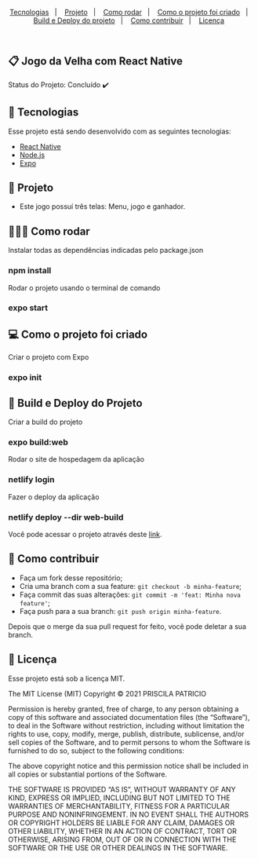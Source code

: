 <p align="center">
  <a href="#-tecnologias">Tecnologias</a>&nbsp;&nbsp;&nbsp;|&nbsp;&nbsp;&nbsp;
  <a href="#-projeto">Projeto</a>&nbsp;&nbsp;&nbsp;|&nbsp;&nbsp;&nbsp;
  <a href="#-como-rodar">Como rodar</a>&nbsp;&nbsp;&nbsp;|&nbsp;&nbsp;&nbsp;
  <a href="#-como-o-projeto-foi-criado">Como o projeto foi criado</a>&nbsp;&nbsp;&nbsp;|&nbsp;&nbsp;&nbsp;   
  <a href="#-build-e-deploy-do-projeto">Build e Deploy do projeto</a>&nbsp;&nbsp;&nbsp;|&nbsp;&nbsp;&nbsp;
  <a href="#-como-contribuir">Como contribuir</a>&nbsp;&nbsp;&nbsp;|&nbsp;&nbsp;&nbsp;
  <a href="#-licença">Licença</a>&nbsp;&nbsp;&nbsp;
  </p>

<br>

## 📋 Jogo da Velha com React Native

Status do Projeto: Concluído :heavy_check_mark:

## 🚀 Tecnologias

Esse projeto está sendo desenvolvido com as seguintes tecnologias:

- [React Native](https://reactnative.dev/)
- [Node.js](https://nodejs.org/en/)
- [Expo](https://docs.expo.io/)

## 📱 Projeto

- Este jogo possuí três telas: Menu, jogo e ganhador.

## 👩🏿‍💻 Como rodar

Instalar todas as dependências indicadas pelo package.json
### npm install

Rodar o projeto usando o terminal de comando
### expo start

## 💻 Como o projeto foi criado

Criar o projeto com Expo
### expo init

## 👀 Build e Deploy do Projeto

Criar a build do projeto
### expo build:web

Rodar o site de hospedagem da aplicação
### netlify login

Fazer o deploy da aplicação
### netlify deploy --dir web-build

Você pode acessar o projeto através deste [link](https://6095e73c03272f5e220408a1--naughty-wiles-caab34.netlify.app/).

## 🤔 Como contribuir

- Faça um fork desse repositório;
- Cria uma branch com a sua feature: `git checkout -b minha-feature`;
- Faça commit das suas alterações: `git commit -m 'feat: Minha nova feature'`;
- Faça push para a sua branch: `git push origin minha-feature`.

Depois que o merge da sua pull request for feito, você pode deletar a sua branch.

## 📝 Licença

Esse projeto está sob a licença MIT.

The MIT License (MIT)
Copyright © 2021 PRISCILA PATRICIO

Permission is hereby granted, free of charge, to any person obtaining a copy of this software and associated documentation files (the “Software”), to deal in the Software without restriction, including without limitation the rights to use, copy, modify, merge, publish, distribute, sublicense, and/or sell copies of the Software, and to permit persons to whom the Software is furnished to do so, subject to the following conditions:

The above copyright notice and this permission notice shall be included in all copies or substantial portions of the Software.

THE SOFTWARE IS PROVIDED “AS IS”, WITHOUT WARRANTY OF ANY KIND, EXPRESS OR IMPLIED, INCLUDING BUT NOT LIMITED TO THE WARRANTIES OF MERCHANTABILITY, FITNESS FOR A PARTICULAR PURPOSE AND NONINFRINGEMENT. IN NO EVENT SHALL THE AUTHORS OR COPYRIGHT HOLDERS BE LIABLE FOR ANY CLAIM, DAMAGES OR OTHER LIABILITY, WHETHER IN AN ACTION OF CONTRACT, TORT OR OTHERWISE, ARISING FROM, OUT OF OR IN CONNECTION WITH THE SOFTWARE OR THE USE OR OTHER DEALINGS IN THE SOFTWARE.




